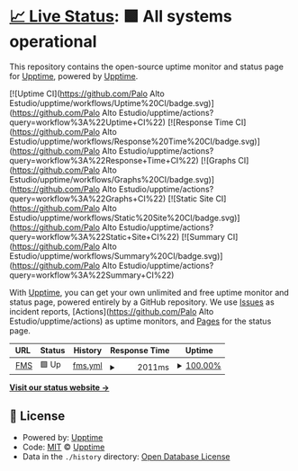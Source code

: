 # [📈 Live Status](https://upptime.github.io/upptime): <!--live status--> **🟩 All systems operational**

This repository contains the open-source uptime monitor and status page for [Upptime](https://upptime.js.org), powered by [Upptime](https://github.com/upptime/upptime).

[![Uptime CI](https://github.com/Palo Alto Estudio/upptime/workflows/Uptime%20CI/badge.svg)](https://github.com/Palo Alto Estudio/upptime/actions?query=workflow%3A%22Uptime+CI%22)
[![Response Time CI](https://github.com/Palo Alto Estudio/upptime/workflows/Response%20Time%20CI/badge.svg)](https://github.com/Palo Alto Estudio/upptime/actions?query=workflow%3A%22Response+Time+CI%22)
[![Graphs CI](https://github.com/Palo Alto Estudio/upptime/workflows/Graphs%20CI/badge.svg)](https://github.com/Palo Alto Estudio/upptime/actions?query=workflow%3A%22Graphs+CI%22)
[![Static Site CI](https://github.com/Palo Alto Estudio/upptime/workflows/Static%20Site%20CI/badge.svg)](https://github.com/Palo Alto Estudio/upptime/actions?query=workflow%3A%22Static+Site+CI%22)
[![Summary CI](https://github.com/Palo Alto Estudio/upptime/workflows/Summary%20CI/badge.svg)](https://github.com/Palo Alto Estudio/upptime/actions?query=workflow%3A%22Summary+CI%22)

With [Upptime](https://upptime.js.org), you can get your own unlimited and free uptime monitor and status page, powered entirely by a GitHub repository. We use [Issues](https://github.com/upptime/upptime/issues) as incident reports, [Actions](https://github.com/Palo Alto Estudio/upptime/actions) as uptime monitors, and [Pages](https://upptime.github.io/upptime) for the status page.

<!--start: status pages-->
<!-- This summary is generated by Upptime (https://github.com/upptime/upptime) -->
<!-- Do not edit this manually, your changes will be overwritten -->
<!-- prettier-ignore -->
| URL | Status | History | Response Time | Uptime |
| --- | ------ | ------- | ------------- | ------ |
| <img alt="" src="https://favicons.githubusercontent.com/fundacionmisangre.org" height="13"> [FMS](https://fundacionmisangre.org/) | 🟩 Up | [fms.yml](https://github.com/paloaltoestudio/fms-status/commits/HEAD/history/fms.yml) | <details><summary><img alt="Response time graph" src="./graphs/fms/response-time-week.png" height="20"> 2011ms</summary><br><a href="https://Palo Alto Estudio.github.io/upptime/history/fms"><img alt="Response time 2168" src="https://img.shields.io/endpoint?url=https%3A%2F%2Fraw.githubusercontent.com%2Fpaloaltoestudio%2Ffms-status%2FHEAD%2Fapi%2Ffms%2Fresponse-time.json"></a><br><a href="https://Palo Alto Estudio.github.io/upptime/history/fms"><img alt="24-hour response time 2001" src="https://img.shields.io/endpoint?url=https%3A%2F%2Fraw.githubusercontent.com%2Fpaloaltoestudio%2Ffms-status%2FHEAD%2Fapi%2Ffms%2Fresponse-time-day.json"></a><br><a href="https://Palo Alto Estudio.github.io/upptime/history/fms"><img alt="7-day response time 2011" src="https://img.shields.io/endpoint?url=https%3A%2F%2Fraw.githubusercontent.com%2Fpaloaltoestudio%2Ffms-status%2FHEAD%2Fapi%2Ffms%2Fresponse-time-week.json"></a><br><a href="https://Palo Alto Estudio.github.io/upptime/history/fms"><img alt="30-day response time 2089" src="https://img.shields.io/endpoint?url=https%3A%2F%2Fraw.githubusercontent.com%2Fpaloaltoestudio%2Ffms-status%2FHEAD%2Fapi%2Ffms%2Fresponse-time-month.json"></a><br><a href="https://Palo Alto Estudio.github.io/upptime/history/fms"><img alt="1-year response time 2168" src="https://img.shields.io/endpoint?url=https%3A%2F%2Fraw.githubusercontent.com%2Fpaloaltoestudio%2Ffms-status%2FHEAD%2Fapi%2Ffms%2Fresponse-time-year.json"></a></details> | <details><summary><a href="https://Palo Alto Estudio.github.io/upptime/history/fms">100.00%</a></summary><a href="https://Palo Alto Estudio.github.io/upptime/history/fms"><img alt="All-time uptime 99.91%" src="https://img.shields.io/endpoint?url=https%3A%2F%2Fraw.githubusercontent.com%2Fpaloaltoestudio%2Ffms-status%2FHEAD%2Fapi%2Ffms%2Fuptime.json"></a><br><a href="https://Palo Alto Estudio.github.io/upptime/history/fms"><img alt="24-hour uptime 100.00%" src="https://img.shields.io/endpoint?url=https%3A%2F%2Fraw.githubusercontent.com%2Fpaloaltoestudio%2Ffms-status%2FHEAD%2Fapi%2Ffms%2Fuptime-day.json"></a><br><a href="https://Palo Alto Estudio.github.io/upptime/history/fms"><img alt="7-day uptime 100.00%" src="https://img.shields.io/endpoint?url=https%3A%2F%2Fraw.githubusercontent.com%2Fpaloaltoestudio%2Ffms-status%2FHEAD%2Fapi%2Ffms%2Fuptime-week.json"></a><br><a href="https://Palo Alto Estudio.github.io/upptime/history/fms"><img alt="30-day uptime 99.94%" src="https://img.shields.io/endpoint?url=https%3A%2F%2Fraw.githubusercontent.com%2Fpaloaltoestudio%2Ffms-status%2FHEAD%2Fapi%2Ffms%2Fuptime-month.json"></a><br><a href="https://Palo Alto Estudio.github.io/upptime/history/fms"><img alt="1-year uptime 99.91%" src="https://img.shields.io/endpoint?url=https%3A%2F%2Fraw.githubusercontent.com%2Fpaloaltoestudio%2Ffms-status%2FHEAD%2Fapi%2Ffms%2Fuptime-year.json"></a></details>

<!--end: status pages-->

[**Visit our status website →**](https://upptime.github.io/upptime)

## 📄 License

- Powered by: [Upptime](https://github.com/upptime/upptime)
- Code: [MIT](./LICENSE) © [Upptime](https://upptime.js.org)
- Data in the `./history` directory: [Open Database License](https://opendatacommons.org/licenses/odbl/1-0/)

